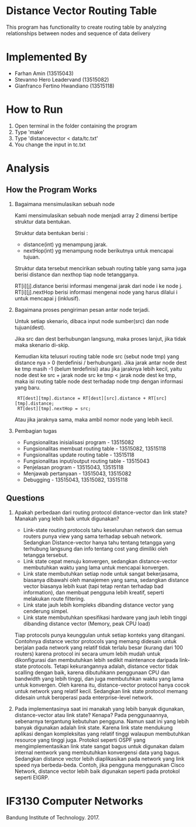 # Distance Vector Routing Table
This program has functionality to create routing table by analyzing relationships between nodes and sequence of data delivery

# Implemented By
- Farhan Amin (13515043)
- Stevanno Hero Leadervand (13515082)
- Gianfranco Fertino Hwandiano (13515118)

# How to Run
1. Open terminal in the folder containing the program
2. Type 'make'
3. Type 'distancevector < data/tc.txt'
4. You change the input in tc.txt

# Analysis
## How the Program Works
1. Bagaimana mensimulasikan sebuah node

	Kami mensimulasikan sebuah node menjadi array 2 dimensi bertipe struktur data bentukan.

	Struktur data bentukan berisi :
	- distance(int) yg menampung jarak.
	- nextHop(int) yg menampung node berikutnya untuk mencapai tujuan.

	Struktur data tersebut mencirikan sebuah routing table yang sama juga berisi distance dan nexthop tiap node tetangganya.

	RT[i][j].distance berisi informasi mengenai jarak dari node i ke node j.
	RT[i][j].nextHop berisi informasi mengenai node yang harus dilalui i untuk mencapai j (inklusif).

2. Bagaimana proses pengiriman pesan antar node terjadi.

	Untuk setiap skenario, dibaca input node sumber(src) dan node tujuan(dest).

	Jika src dan dest berhubungan langsung, maka proses lanjut, jika tidak maka skenario di-skip.

	Kemudian kita telusuri routing table node src (sebut node tmp) yang distance nya > 0 (terdefinisi / berhubungan).
	Jika jarak antar node dest ke tmp masih -1 (belum terdefinisi) atau
	jika jaraknya lebih kecil, yaitu node dest ke src + jarak node src ke tmp < jarak node dest ke tmp,
	maka isi routing table node dest terhadap node tmp dengan informasi yang baru.
	
		RT[dest][tmp].distance = RT[dest][src].distance + RT[src][tmp].distance;
		RT[dest][tmp].nextHop = src;

	Atau jika jaraknya sama, maka ambil nomor node yang lebih kecil.

3. Pembagian tugas
	- Fungsionalitas inisialisasi program - 13515082
	- Fungsionalitas membuat routing table - 13515082, 13515118
	- Fungsionalitas update routing table - 13515118
	- Fungsionalitas input/output routing table - 13515043
	- Penjelasan program - 13515043, 13515118
	- Menjawab pertanyaan - 13515043, 13515082
	- Debugging - 13515043, 13515082, 13515118

## Questions
1. Apakah perbedaan dari routing protocol distance-vector dan link state? Manakah yang lebih baik untuk digunakan?

	- Link-state routing protocols tahu keseluruhan network dan semua routers punya view yang sama terhadap sebuah network. Sedangkan Distance-vector hanya tahu tentang tetangga yang terhubung langsung dan info tentang cost yang dimiliki oleh tetangga tersebut.
	- Link state cepat menuju konvergen, sedangkan distance-vector membutuhkan waktu yang lama untuk mencapai konvergen.
	- Link state membutuhkan setiap node untuk sangat bekerjasama, biasanya dibawahi oleh manajemen yang sama, sedangkan distance vector biasanya lebih kuat (tapi tetap rentan terhadap bad information), dan membuat pengguna lebih kreatif, seperti melakukan route filtering.
	- Link state jauh lebih kompleks dibanding distance vector yang cenderung simpel.
	- Link state membutuhkan spesifikasi hardware yang jauh lebih tinggi dibanding distance vector (Memory, peak CPU load)

	Tiap protocols punya keunggulan untuk setiap konteks yang ditangani. Contohnya distance vector protocols yang memang didesain untuk berjalan pada network yang relatif tidak terlalu besar (kurang dari 100 routers) karena protocol ini secara umum lebih mudah untuk dikonfigurasi dan membutuhkan lebih sedikit maintenance daripada link-state protocols. Tetapi kekurangannya adalah, distance vector tidak scalling dengan baik, karena dibutuhkann penggunaan CPU dan bandwidth yang lebih tinggi, dan juga membutuhkan waktu yang lama untuk konvergen. Oleh karena itu, distance-vector protocol hanya cocok untuk network yang relatif kecil. 
	Sedangkan link state protocol memang didesain untuk beroperasi pada enterprise-level network.   

2. Pada implementasinya saat ini manakah yang lebih banyak digunakan, distance-vector atau  link state? Kenapa?
	Pada penggunaannya, sebenarnya tergantung kebutuhan pengguna. Namun saat ini yang lebih banyak digunakan adalah link state.
	Karena link state mendukung aplikasi dengan kompleksitas yang relatif tinggi walaupun membutuhkan resource yang tinggi juga.
	Protokol seperti OSPF yang mengimplementasikan link state sangat bagus untuk digunakan dalam internal nentwork yang membutuhkan konvergensi data yang bagus.
	Sedangkan distance vector lebih diaplikasikan pada network yang link speed nya berbeda-beda.
	Contoh, jika pengguna menggunakan Cisco Network, distance vector lebih baik digunakan seperti pada protokol seperti EIGRP.


# IF3130 Computer Networks
Bandung Institute of Technology. 2017.
